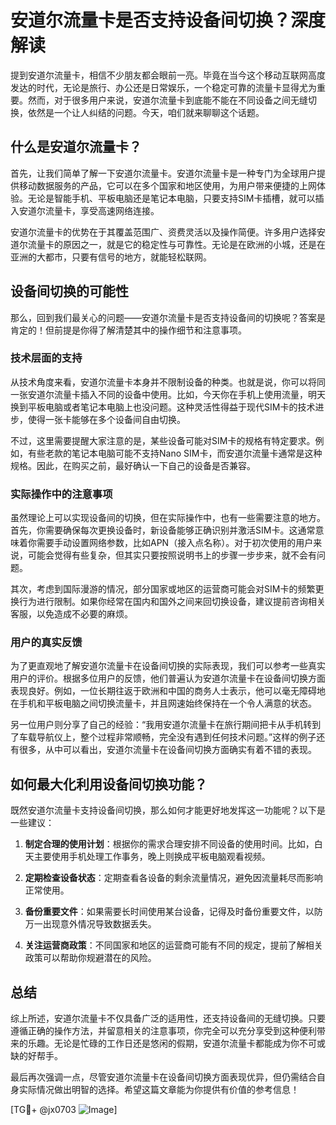 # 安道尔流量卡是否支持设备间切换？深度解读

提到安道尔流量卡，相信不少朋友都会眼前一亮。毕竟在当今这个移动互联网高度发达的时代，无论是旅行、办公还是日常娱乐，一个稳定可靠的流量卡显得尤为重要。然而，对于很多用户来说，安道尔流量卡到底能不能在不同设备之间无缝切换，依然是一个让人纠结的问题。今天，咱们就来聊聊这个话题。

## 什么是安道尔流量卡？

首先，让我们简单了解一下安道尔流量卡。安道尔流量卡是一种专门为全球用户提供移动数据服务的产品，它可以在多个国家和地区使用，为用户带来便捷的上网体验。无论是智能手机、平板电脑还是笔记本电脑，只要支持SIM卡插槽，就可以插入安道尔流量卡，享受高速网络连接。

安道尔流量卡的优势在于其覆盖范围广、资费灵活以及操作简便。许多用户选择安道尔流量卡的原因之一，就是它的稳定性与可靠性。无论是在欧洲的小城，还是在亚洲的大都市，只要有信号的地方，就能轻松联网。

## 设备间切换的可能性

那么，回到我们最关心的问题——安道尔流量卡是否支持设备间的切换呢？答案是肯定的！但前提是你得了解清楚其中的操作细节和注意事项。

### 技术层面的支持

从技术角度来看，安道尔流量卡本身并不限制设备的种类。也就是说，你可以将同一张安道尔流量卡插入不同的设备中使用。比如，今天你在手机上使用流量，明天换到平板电脑或者笔记本电脑上也没问题。这种灵活性得益于现代SIM卡的技术进步，使得一张卡能够在多个设备间自由切换。

不过，这里需要提醒大家注意的是，某些设备可能对SIM卡的规格有特定要求。例如，有些老款的笔记本电脑可能不支持Nano SIM卡，而安道尔流量卡通常是这种规格。因此，在购买之前，最好确认一下自己的设备是否兼容。

### 实际操作中的注意事项

虽然理论上可以实现设备间的切换，但在实际操作中，也有一些需要注意的地方。首先，你需要确保每次更换设备时，新设备能够正确识别并激活SIM卡。这通常意味着你需要手动设置网络参数，比如APN（接入点名称）。对于初次使用的用户来说，可能会觉得有些复杂，但其实只要按照说明书上的步骤一步步来，就不会有问题。

其次，考虑到国际漫游的情况，部分国家或地区的运营商可能会对SIM卡的频繁更换行为进行限制。如果你经常在国内和国外之间来回切换设备，建议提前咨询相关客服，以免造成不必要的麻烦。

### 用户的真实反馈

为了更直观地了解安道尔流量卡在设备间切换的实际表现，我们可以参考一些真实用户的评价。根据多位用户的反馈，他们普遍认为安道尔流量卡在设备间切换方面表现良好。例如，一位长期往返于欧洲和中国的商务人士表示，他可以毫无障碍地在手机和平板电脑之间切换流量卡，并且网速始终保持在一个令人满意的状态。

另一位用户则分享了自己的经验：“我用安道尔流量卡在旅行期间把卡从手机转到了车载导航仪上，整个过程非常顺畅，完全没有遇到任何技术问题。”这样的例子还有很多，从中可以看出，安道尔流量卡在设备间切换方面确实有着不错的表现。

## 如何最大化利用设备间切换功能？

既然安道尔流量卡支持设备间切换，那么如何才能更好地发挥这一功能呢？以下是一些建议：

1. **制定合理的使用计划**：根据你的需求合理安排不同设备的使用时间。比如，白天主要使用手机处理工作事务，晚上则换成平板电脑观看视频。
   
2. **定期检查设备状态**：定期查看各设备的剩余流量情况，避免因流量耗尽而影响正常使用。

3. **备份重要文件**：如果需要长时间使用某台设备，记得及时备份重要文件，以防万一出现意外情况导致数据丢失。

4. **关注运营商政策**：不同国家和地区的运营商可能有不同的规定，提前了解相关政策可以帮助你规避潜在的风险。

## 总结

综上所述，安道尔流量卡不仅具备广泛的适用性，还支持设备间的无缝切换。只要遵循正确的操作方法，并留意相关的注意事项，你完全可以充分享受到这种便利带来的乐趣。无论是忙碌的工作日还是悠闲的假期，安道尔流量卡都能成为你不可或缺的好帮手。

最后再次强调一点，尽管安道尔流量卡在设备间切换方面表现优异，但仍需结合自身实际情况做出明智的选择。希望这篇文章能为你提供有价值的参考信息！

[TG💪+ @jx0703 ![Image](https://github.com/user-attachments/assets/dbca1d08-cadb-493c-b0ec-ad6f7a83f270)]